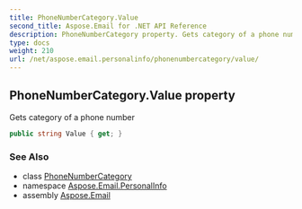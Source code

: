 ```yaml
---
title: PhoneNumberCategory.Value
second_title: Aspose.Email for .NET API Reference
description: PhoneNumberCategory property. Gets category of a phone number
type: docs
weight: 210
url: /net/aspose.email.personalinfo/phonenumbercategory/value/
---
```

## PhoneNumberCategory.Value property

Gets category of a phone number

```csharp
public string Value { get; }
```

### See Also

* class [PhoneNumberCategory](../)
* namespace [Aspose.Email.PersonalInfo](../../phonenumbercategory/)
* assembly [Aspose.Email](../../../)


